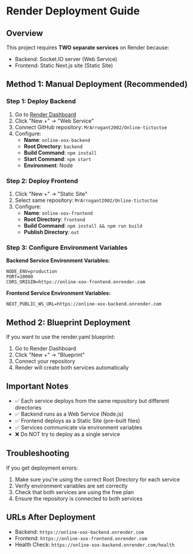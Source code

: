 # Render Deployment Guide

## Overview
This project requires **TWO separate services** on Render because:
- Backend: Socket.IO server (Web Service)
- Frontend: Static Next.js site (Static Site)

## Method 1: Manual Deployment (Recommended)

### Step 1: Deploy Backend
1. Go to [Render Dashboard](https://dashboard.render.com)
2. Click "New +" → "Web Service"
3. Connect GitHub repository: `MrArrogant2002/Online-tictoctoe`
4. Configure:
   - **Name**: `online-xox-backend`
   - **Root Directory**: `backend`
   - **Build Command**: `npm install`
   - **Start Command**: `npm start`
   - **Environment**: Node

### Step 2: Deploy Frontend
1. Click "New +" → "Static Site"
2. Select same repository: `MrArrogant2002/Online-tictoctoe`
3. Configure:
   - **Name**: `online-xox-frontend`
   - **Root Directory**: `frontend`
   - **Build Command**: `npm install && npm run build`
   - **Publish Directory**: `out`

### Step 3: Configure Environment Variables

**Backend Service Environment Variables:**
```
NODE_ENV=production
PORT=10000
CORS_ORIGIN=https://online-xox-frontend.onrender.com
```

**Frontend Service Environment Variables:**
```
NEXT_PUBLIC_WS_URL=https://online-xox-backend.onrender.com
```

## Method 2: Blueprint Deployment

If you want to use the render.yaml blueprint:
1. Go to Render Dashboard
2. Click "New +" → "Blueprint"
3. Connect your repository
4. Render will create both services automatically

## Important Notes

- ✅ Each service deploys from the same repository but different directories
- ✅ Backend runs as a Web Service (Node.js)
- ✅ Frontend deploys as a Static Site (pre-built files)
- ✅ Services communicate via environment variables
- ❌ Do NOT try to deploy as a single service

## Troubleshooting

If you get deployment errors:
1. Make sure you're using the correct Root Directory for each service
2. Verify environment variables are set correctly
3. Check that both services are using the free plan
4. Ensure the repository is connected to both services

## URLs After Deployment

- Backend: `https://online-xox-backend.onrender.com`
- Frontend: `https://online-xox-frontend.onrender.com`
- Health Check: `https://online-xox-backend.onrender.com/health`